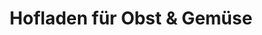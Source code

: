 ---
title: "Hofladen für Obst & Gemüse"
url: /schauenburg/hofladen-fuer-obst-und-gemuese/
shop: Hofladen
---